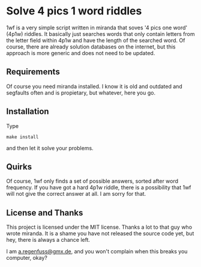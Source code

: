 Solve 4 pics 1 word riddles
===========================

1wf is a very simple script written in miranda
that soves '4 pics one word' (4p1w) riddles.
It basically just searches words that only contain letters
from the letter field within 4p1w and have the length of the
searched word. Of course, there are already solution databases
on the internet, but this approach is more generic and does not
need to be updated.

Requirements
------------

Of course you need miranda installed.
I know it is old and outdated and segfaults often
and is propietary, but whatever, here
you go.

Installation
------------

Type

	make install

and then let it solve your problems.

Quirks
------

Of course, 1wf only finds a set of possible answers,
sorted after word frequency. If you have got a hard
4p1w riddle, there is a possibility
that 1wf will not give the correct answer at all.
I am sorry for that.

License and Thanks
------------------

This project is licensed under the MIT license.
Thanks a lot to that guy who wrote miranda. It
is a shame you have not released the source code
yet, but hey, there is always a chance left.

I am a.regenfuss@gmx.de, and you won't complain when
this breaks you computer, okay?
